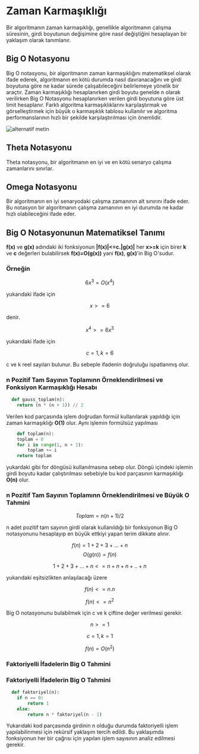 # Zaman Karmaşıklığı
  Bir algoritmanın zaman karmaşıklığı, genellikle algoritmanın çalışma süresinin, girdi boyutunun değişimine 
  göre nasıl değiştiğini hesaplayan bir yaklaşım olarak tanımlanır.

## Big O Notasyonu 
 
  Big O notasyonu, bir algoritmanın zaman karmaşıklığını matematiksel olarak ifade ederek, algoritmanın 
  en kötü durumda nasıl davranacağını ve girdi boyutuna göre ne kadar sürede çalışabileceğini belirlemeye 
  yönelik bir araçtır.  Zaman karmaşıklığı hesaplanırken girdi boyutu genelde n olarak verilirken Big O Notasyonu hesaplanırken verilen girdi boyutuna göre üst limit hesaplanır. Farklı algoritma karmaşıklıklarını karşılaştırmak ve görselleştirmek için büyük o karmaşıklık tablosu kullanılır ve algoritma performanslarının hızlı bir şekilde karşılaştırılması için önemlidir.

  ![alternatif metin](https://miro.medium.com/v2/resize:fit:1400/1*5ZLci3SuR0zM_QlZOADv8Q.jpeg)

## Theta Notasyonu 

  Theta notasyonu, bir algoritmanın en iyi ve en kötü senaryo çalışma zamanlarını sınırlar. 

## Omega Notasyonu 
  
  Bir algoritmanın en iyi senaryodaki çalışma zamanının alt sınırını ifade eder. Bu notasyon bir algoritmanın çalışma zamanının en iyi durumda ne kadar hızlı olabileceğini ifade eder.



## Big O Notasyonunun Matematiksel Tanımı

  **f(x)** ve **g(x)** adındaki iki fonksiyonun **|f(x)|<=c.|g(x)|** her **x>=k** için birer **k** ve **c** değerleri bulabilirsek 
  **f(x)=O(g(x))** yani **f(x)**, **g(x)**'in Big O'sudur.

### Örneğin

$$
  6x^3 = O(x^4) 
$$

 yukarıdaki ifade için 

$$
 x>= 6
$$

 denir.

 $$
 x^4 >= 6x^3  
 $$

 yukarıdaki ifade için  
 
 $$
 c=1, k=6
 $$

c ve k reel sayıları bulunur. Bu sebeple ifadenin doğruluğu ispatlanmış olur.

### n Pozitif Tam Sayının Toplamınn Örneklendirilmesi ve Fonksiyon Karmaşıklığı Hesabı

```python
  def gauss_toplam(n):
    return (n * (n + 1)) // 2

```
Verilen kod parçasında işlem doğrudan formül kullanılarak yapıldığı için zaman karmaşıklığı **O(1)** olur. Aynı işlemin formülsüz yapılması 

```python
    def toplam(n):
    toplam = 0
    for i in range(1, n + 1):
        toplam += i
    return toplam

```
yukardaki gibi for döngüsü kullanılmasına sebep olur. Döngü içindeki işlemin girdi boyutu kadar çalıştırılması sebebiyle bu kod parçasının karmaşıklığı **O(n)** olur.

### n Pozitif Tam Sayının Toplamınn Örneklendirilmesi ve Büyük O Tahmini

$$
Toplam=n(n+1)/2
$$

n adet pozitif tam sayının girdi olarak kullanıldığı bir fonksiyonun Big O notasyonunu hesaplayıp en büyük ettkiyi yapan terim dikkate alınır. 

$$
f(n)=1+2+3+...+n
$$
$$
O(g(n))=f(n)
$$

$$
1+2+3+...+n<=n+n+n+..+n
$$

yukarıdaki eşitsizlikten anlaşılacağı üzere 

$$
f(n)<=n.n
$$

$$
f(n)<=n^2
$$

Big O notasyonunu bulabilmek için c ve k çiftine değer verilmesi gerekir.

$$
n>=1
$$

$$
c=1,k=1
$$

$$
f(n)=O(n^2)
$$


### Faktoriyelli İfadelerin Big O Tahmini


### Faktoriyelli İfadelerin Big O Tahmini

```python
  def faktoriyel(n):
    if n == 0:
        return 1
    else:
        return n * faktoriyel(n - 1)
```

Yukarıdaki kod parçasında girdinin n olduğu durumda faktoriyelli işlem yapılabilinmesi için rekürsif yaklaşım tercih edildi. Bu yaklaşımda fonksiyonun her bir çağrısı için yapılan işlem sayısının analiz edilmesi gerekir. 